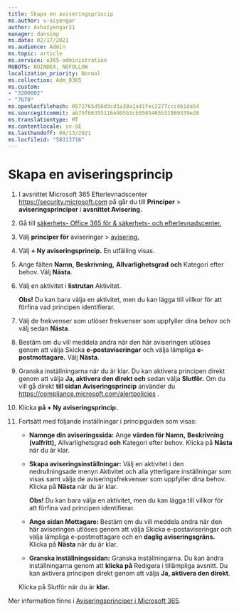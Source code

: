 ```yaml
---
title: Skapa en aviseringsprincip
ms.author: v-aiyengar
author: AshaIyengar21
manager: dansimp
ms.date: 02/17/2021
ms.audience: Admin
ms.topic: article
ms.service: o365-administration
ROBOTS: NOINDEX, NOFOLLOW
localization_priority: Normal
ms.collection: Adm_O365
ms.custom:
- "3200002"
- "7670"
ms.openlocfilehash: 0572765d56d3cd1a38a1a41fec2277ccc4b1da54
ms.sourcegitcommit: ab75f66355116e995b3cb5505465b31989339e28
ms.translationtype: MT
ms.contentlocale: sv-SE
ms.lasthandoff: 08/13/2021
ms.locfileid: "58313716"
---
```

# <a name="create-an-alert-policy"></a>Skapa en aviseringsprincip

1. I avsnittet Microsoft 365 Efterlevnadscenter <https://security.microsoft.com> på går du till **Principer** \> **aviseringsprinciper** i **avsnittet Avisering.**

1. Gå till [säkerhets- Office 365 för & säkerhets- och efterlevnadscenter.](https://go.microsoft.com/fwlink/p/?linkid=2077143)
1. Välj **principer för** aviseringar  >  [avisering.](https://go.microsoft.com/fwlink/?linkid=2103208)
1. Välj **+ Ny aviseringsprincip.** En utfälling visas.
1. Ange fälten **Namn,** **Beskrivning,** **Allvarlighetsgrad** **och** Kategori efter behov. Välj **Nästa**.
1. Välj en aktivitet i **listrutan** Aktivitet.

    **Obs!** Du kan bara välja en aktivitet, men du kan lägga till villkor för att förfina vad principen identifierar.
1. Välj de frekvenser som utlöser frekvenser som uppfyller dina behov och välj sedan **Nästa**.
1. Bestäm om du vill meddela andra när den här aviseringen utlöses genom att välja Skicka **e-postaviseringar** och välja lämpliga **e-postmottagare.** Välj **Nästa**.
1. Granska inställningarna när du är klar. Du kan aktivera principen direkt genom att välja **Ja, aktivera den direkt och** sedan välja **Slutför.**
   Om du vill gå direkt **till sidan Aviseringsprincip** använder du <https://compliance.microsoft.com/alertpolicies> .

2. Klicka **på + Ny aviseringsprincip.**
3. Fortsätt med följande inställningar i principguiden som visas:
   - **Namnge din aviseringssida:** Ange **värden för Namn,** **Beskrivning** **(valfritt),** Allvarlighetsgrad **och** Kategori efter behov. Klicka på **Nästa** när du är klar.
   - **Skapa aviseringsinställningar:** Välj  en aktivitet i den nedrullningsade menyn Aktivitet och alla ytterligare inställningar som visas samt välja de aviseringsfrekvenser som uppfyller dina behov. Klicka på **Nästa** när du är klar.

     **Obs!** Du kan bara välja en aktivitet, men du kan lägga till villkor för att förfina vad principen identifierar.

   - **Ange sidan Mottagare:** Bestäm om du vill meddela andra  när den här  aviseringen utlöses genom att välja Skicka e-postaviseringar och välja lämpliga e-postmottagare och en **daglig aviseringsgräns.** Klicka på **Nästa** när du är klar.
   - **Granska inställningssidan:** Granska inställningarna. Du kan ändra inställningarna genom att **klicka på** Redigera i tillämpliga avsnitt. Du kan aktivera principen direkt genom att välja **Ja, aktivera den direkt**.

   Klicka på Slutför när du är **klar.**

Mer information finns i [Aviseringsprinciper i Microsoft 365](https://docs.microsoft.com/microsoft-365/compliance/alert-policies).

